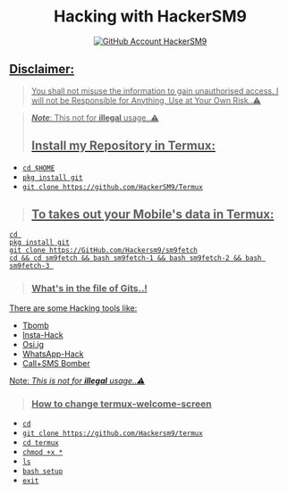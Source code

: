  <h1 align="center"> Hacking with HackerSM9 </h1>
<p align="center">
<a href="https://github.com/Hackersm9/"><img src="https://img.shields.io/badge/github-HackerSM9-black.svg?style=social&logo=github"
alt="GitHub Account HackerSM9">
</p>

## Disclaimer: 
> You shall not misuse the information to gain unauthorised access. I will not be Responsible for Anything, Use at Your Own Risk..⚠️

> **_Note_**:  This not for **illegal** usage..⚠️
>## Install my Repository in Termux:

* `cd $HOME`
* `pkg install git`
* `git clone https://github.com/HackerSM9/Termux`

>## To takes out your Mobile's data in Termux:

```
cd 
pkg install git
git clone https://GitHub.com/Hackersm9/sm9fetch
cd && cd sm9fetch && bash sm9fetch-1 && bash sm9fetch-2 && bash sm9fetch-3 
```

>### What's in the file of Gits..! 
There are some Hacking tools like:

* Tbomb
* Insta-Hack
* Osi.ig
* WhatsApp-Hack
* Call+SMS Bomber

Note: *This is not for **illegal** usage..⚠️*

>### How to change termux-welcome-screen
* `cd`
* `git clone https://github.com/Hackersm9/termux`
* `cd termux` 
* `chmod +x *`
* `ls`
* `bash setup`
* `exit`

